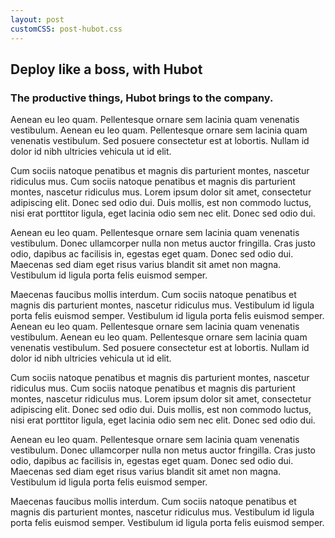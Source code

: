 ```yaml
---
layout: post
customCSS: post-hubot.css
---
```


<div class="box"></div>

<article>

<h1 id="fittext_4">Deploy like a boss, with Hubot</h1>
<h3 id="fittext_5">The productive things, Hubot brings to the company.</h3>

<script type="text/javascript">
  $("#fittext_4").fitText(.5, { minFontSize: '32px', maxFontSize: '114px' });
  $("#fittext_5").fitText(1, { minFontSize: '16px', maxFontSize: '32px' });
</script>

  <p>Aenean eu leo quam. Pellentesque ornare sem lacinia quam venenatis vestibulum. Aenean eu leo quam. Pellentesque ornare sem lacinia quam venenatis vestibulum. Sed posuere consectetur est at lobortis. Nullam id dolor id nibh ultricies vehicula ut id elit.

Cum sociis natoque penatibus et magnis dis parturient montes, nascetur ridiculus mus. Cum sociis natoque penatibus et magnis dis parturient montes, nascetur ridiculus mus. Lorem ipsum dolor sit amet, consectetur adipiscing elit. Donec sed odio dui. Duis mollis, est non commodo luctus, nisi erat porttitor ligula, eget lacinia odio sem nec elit. Donec sed odio dui.

Aenean eu leo quam. Pellentesque ornare sem lacinia quam venenatis vestibulum. Donec ullamcorper nulla non metus auctor fringilla. Cras justo odio, dapibus ac facilisis in, egestas eget quam. Donec sed odio dui. Maecenas sed diam eget risus varius blandit sit amet non magna. Vestibulum id ligula porta felis euismod semper.

Maecenas faucibus mollis interdum. Cum sociis natoque penatibus et magnis dis parturient montes, nascetur ridiculus mus. Vestibulum id ligula porta felis euismod semper. Vestibulum id ligula porta felis euismod semper.
Aenean eu leo quam. Pellentesque ornare sem lacinia quam venenatis vestibulum. Aenean eu leo quam. Pellentesque ornare sem lacinia quam venenatis vestibulum. Sed posuere consectetur est at lobortis. Nullam id dolor id nibh ultricies vehicula ut id elit.

Cum sociis natoque penatibus et magnis dis parturient montes, nascetur ridiculus mus. Cum sociis natoque penatibus et magnis dis parturient montes, nascetur ridiculus mus. Lorem ipsum dolor sit amet, consectetur adipiscing elit. Donec sed odio dui. Duis mollis, est non commodo luctus, nisi erat porttitor ligula, eget lacinia odio sem nec elit. Donec sed odio dui.

Aenean eu leo quam. Pellentesque ornare sem lacinia quam venenatis vestibulum. Donec ullamcorper nulla non metus auctor fringilla. Cras justo odio, dapibus ac facilisis in, egestas eget quam. Donec sed odio dui. Maecenas sed diam eget risus varius blandit sit amet non magna. Vestibulum id ligula porta felis euismod semper.

Maecenas faucibus mollis interdum. Cum sociis natoque penatibus et magnis dis parturient montes, nascetur ridiculus mus. Vestibulum id ligula porta felis euismod semper. Vestibulum id ligula porta felis euismod semper.

  </p>
</article>
